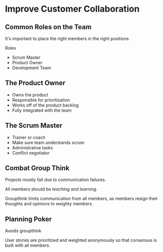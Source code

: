 # Improve Customer Collaboration

## Common Roles on the Team

It's important to place the right members in the right positions

Roles

- Scrum Master
- Product Owner
- Development Team

## The Product Owner

- Owns the product
- Responsible for prioritization
- Works off of the product backlog
- Fully integrated with the team

## The Scrum Master

- Trainer or coach
- Make sure team understands scrum
- Administrative tasks
- Conflict negotiator

## Combat Group Think

Projects mostly fail due to communication failures.

All members should be _teaching and learning_.

Groupthink limits communication from all members, as members resign their thoughts and opinions to weighty members.

## Planning Poker

Avoids groupthink

User stories are prioritized and weighted anonymously so that consensus is built with all members.
